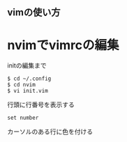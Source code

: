 ## vimの使い方
# nvimでvimrcの編集
initの編集まで
```
$ cd ~/.config
$ cd nvim
$ vi init.vim
```
行頭に行番号を表示する
```
set number
```
カーソルのある行に色を付ける
```

```
